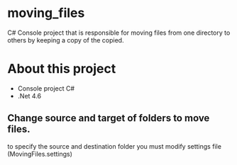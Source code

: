 # moving_files

C# Console project that is responsible for moving files from one directory to others by keeping a copy of the copied.

# About this project

* Console project C#
* .Net 4.6

## Change source and target of folders to move files.

to specify the source and destination folder you must modify settings file (MovingFiles.settings)
